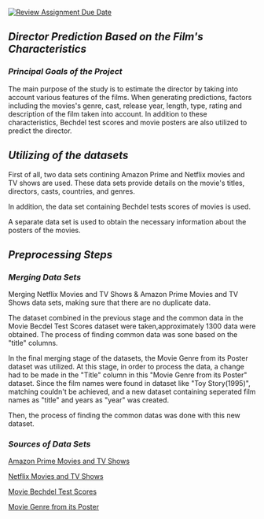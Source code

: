 [![Review Assignment Due Date](https://classroom.github.com/assets/deadline-readme-button-24ddc0f5d75046c5622901739e7c5dd533143b0c8e959d652212380cedb1ea36.svg)](https://classroom.github.com/a/N24Xct0L)
## *Director Prediction Based on the Film's Characteristics*


### *Principal Goals of the Project* 
The main purpose of the study is to estimate the director by taking into account various features of the films. 
When generating predictions, factors including the movies's genre, cast, release year, length, type, rating and description of the film taken into account. In addition to these characteristics, Bechdel test scores and movie posters are also utilized to predict the director.

## *Utilizing of the datasets*
First of all, two data sets contining Amazon Prime and Netflix movies and TV shows are used. These data sets provide details on the movie's titles, directors, casts, countries, and genres.

In addition, the data set containing Bechdel tests scores of movies is used. 

A separate data set is used to obtain the necessary information about the posters of the movies.

## *Preprocessing Steps*
### *Merging Data Sets*
Merging Netflix Movies and TV Shows & Amazon Prime Movies and TV Shows data sets, making sure that there are no duplicate data.

The dataset combined in the previous stage and the common data in the Movie Becdel Test Scores dataset were taken,approximately 1300 data were obtained. The process of finding common data was sone based on the "title" columns.

In the final merging stage of the datasets, the Movie Genre from its Poster dataset was utilized. At this stage, in order to process the data, a change had to be made in the "Title" column in this "Movie Genre from its Poster" dataset. Since the film names were found in dataset like "Toy Story(1995)", matching couldn't be achieved, and a new dataset containing seperated film names as "title" and years as "year" was created. 

Then, the process of finding the common datas was done with this new dataset.


### *Sources of Data Sets*
[Amazon Prime Movies and TV Shows](https://www.kaggle.com/datasets/shivamb/amazon-prime-movies-and-tv-shows)

[Netflix Movies and TV Shows](https://www.kaggle.com/datasets/shivamb/netflix-shows)

[Movie Bechdel Test Scores](https://www.kaggle.com/datasets/alisonyao/movie-bechdel-test-scores?select=Bechdel_detailed.csv)

[Movie Genre from its Poster](https://www.kaggle.com/datasets/neha1703/movie-genre-from-its-poster)





